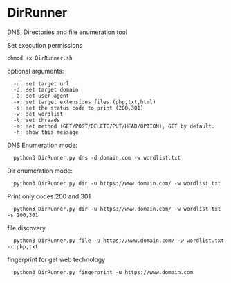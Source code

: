 # DirRunner
DNS, Directories and file enumeration tool

Set execution permissions
```
chmod +x DirRunner.sh
```

optional arguments:
```
  -u: set target url
  -d: set target domain
  -a: set user-agent
  -x: set target extensions files (php,txt,html)
  -s: set the status code to print (200,301)
  -w: set wordlist
  -t: set threads
  -m: set method (GET/POST/DELETE/PUT/HEAD/OPTION), GET by default.
  -h: show this message
```
DNS Enumeration mode:
```
  python3 DirRunner.py dns -d domain.com -w wordlist.txt
```
Dir enumeration mode:
```
  python3 DirRunner.py dir -u https://www.domain.com/ -w wordlist.txt
```
Print only codes 200 and 301
```
  python3 DirRunner.py dir -u https://www.domain.com/ -w wordlist.txt -s 200,301
```
file discovery
```
  python3 DirRunner.py file -u https://www.domain.com/ -w wordlist.txt -x php,txt
```
fingerprint for get web technology
```
  python3 DirRunner.py fingerprint -u https://www.domain.com
```
